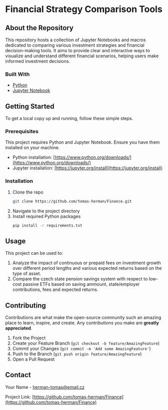 
# Financial Strategy Comparison Tools

## About the Repository

This repository hosts a collection of Jupyter Notebooks and macros dedicated to comparing various investment strategies and financial decision-making tools. It aims to provide clear and interactive ways to visualize and understand different financial scenarios, helping users make informed investment decisions.

### Built With

- [Python](https://www.python.org/)
- [Jupyter Notebook](https://jupyter.org/)

## Getting Started

To get a local copy up and running, follow these simple steps.

### Prerequisites

This project requires Python and Jupyter Notebook. Ensure you have them installed on your machine. 

- Python installation: [https://www.python.org/downloads/](https://www.python.org/downloads/)
- Jupyter installation: [https://jupyter.org/install](https://jupyter.org/install)

### Installation

1. Clone the repo
   ```sh
   git clone https://github.com/tomas-herman/Finance.git
   ```
2. Navigate to the project directory
3. Install required Python packages
   ```sh
   pip install -r requirements.txt
   ```

## Usage

This project can be used to:

1. Analyze the impact of continuous or prepaid fees on investment growth over different period lengths and various expected returns based on the type of asset.
2. Compare the czech state pension savings system with respect to low-cost passive ETFs based on saving ammount, state/employer contributions, fees and expected returns.


## Contributing

Contributions are what make the open-source community such an amazing place to learn, inspire, and create. Any contributions you make are **greatly appreciated**.

1. Fork the Project
2. Create your Feature Branch (`git checkout -b feature/AmazingFeature`)
3. Commit your Changes (`git commit -m 'Add some AmazingFeature'`)
4. Push to the Branch (`git push origin feature/AmazingFeature`)
5. Open a Pull Request

## Contact

Your Name - [herman-tomas@email.cz](mailto:herman-tomas@email.cz)

Project Link: [https://github.com/tomas-herman/Finance](https://github.com/tomas-herman/Finance)
